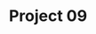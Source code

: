 ---
title: "Project 09"
image: ../assets/img/section_work/work_09.png
image_alt: Analog Photography of a body black and white
project_title: Dis.forme
project_description: Conceptual analog photography work that plays with the shape and natural form of the body as an bstract landscape.
---